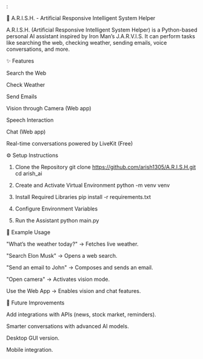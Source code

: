 :

🧠 A.R.I.S.H. - Artificial Responsive Intelligent System Helper

A.R.I.S.H. (Artificial Responsive Intelligent System Helper) is a Python-based personal AI assistant inspired by Iron Man’s J.A.R.V.I.S. It can perform tasks like searching the web, checking weather, sending emails, voice conversations, and more.

✨ Features

Search the Web

Check Weather

Send Emails

Vision through Camera (Web app)

Speech Interaction

Chat (Web app)

Real-time conversations powered by LiveKit (Free)

⚙️ Setup Instructions
1. Clone the Repository
git clone https://github.com/arish1305/A.R.I.S.H.git
cd arish_ai

2. Create and Activate Virtual Environment
python -m venv venv

3. Install Required Libraries
pip install -r requirements.txt

4. Configure Environment Variables

5. Run the Assistant
python main.py

🧪 Example Usage

"What’s the weather today?" → Fetches live weather.

"Search Elon Musk" → Opens a web search.

"Send an email to John" → Composes and sends an email.

"Open camera" → Activates vision mode.

Use the Web App → Enables vision and chat features.

🔮 Future Improvements

Add integrations with APIs (news, stock market, reminders).

Smarter conversations with advanced AI models.

Desktop GUI version.

Mobile integration.
